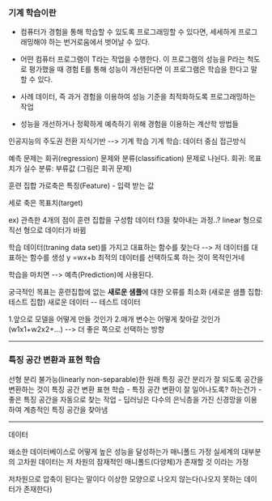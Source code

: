 ### 기계 학습이란

- 컴퓨터가 경험을 통해 학습할 수 있도록 프로그래밍할 수 있다면,
   세세하게 프로그래밍해야 하는 번거로움에서 벗어날 수 있다.

- 어떤 컴퓨터 프로그램이 T라는 작업을 수행한다. 이 프로그램의 성능을 P라는 척도로 평가했을 때
  경험 E를 통해 성능이 개선된다면 이 프로그램은 학습을 한다고 말할 수 있다.

- 사례 데이터, 즉 과거 경험을 이용하여 성능 기준을 최적화하도록 프로그래밍하는 작업

- 성능을 개선하거나 정확하게 예측하기 위해 경험을 이용하는 계산학 방법들

인공지능의 주도권 전환
지식기반 --> 기계 학습
기계 학습: 데이터 중심 접근방식

예측 문제는 회귀(regression) 문제와 분류(classification) 문제로 나뉜다.
회귀: 목표치가 실수
분류: 부류값 (그림은 회귀 문제)

훈련 집합
가로축은 특징(Feature) - 입력 받는 값

세로 축은 목표치(target)

ex) 관측한 4개의 점이 훈련 집합을 구성함
데이터 f3을 찾아내는 과정..?
linear 형으로 직선 형으로 데이터가 바뀜

학습 데이터(traning data set)를 가지고 대표하는 함수를 찾는다 -->
저 데이터를 대표하는 함수를 생성 y =wx+b
최적의 데이터를 선택하도록 하는 것이 목적인거네

학습을 마치면 --> 예측(Prediction)에 사용된다.

궁극적인 목표는 훈련집합에 없는 **새로운 샘플**에 대한 오류를 최소화 
(새로운 샘플 집합: 테스트 집합)
새로운 데이터 -- 테스트 데이터

1.앞으로 모델을 어떻게 만들 것인가
2.매개 변수는 어떻게 찾아갈 것인가(w1x1+w2x2+...) --> 더 좋은 쪽으로 선택하는 방향

-------

### 특징 공간 변환과 표현 학습

선형 분리 불가능(linearly non-separable)한 원래 특징 공간
분리가 잘 되도록 공간을 변환하는 것이 특징 공간 변환
표현 학습 - 특징 공간 변환이 잘 일어나도록? 하는건가
         - 좋은 특징 공간을 자동으로 찾는 작업
         - 딥러닝은 다수의 은닉층을 가진 신경망을 이용하여 계층적인 특징 공간을 찾아냄

-------

데이터


왜소한 데이터베이스로 어떻게 높은 성능을 달성하는가
매니폴드 가정
실세계의 대부분의 고차원 데이터는 저 차원의 잠재적인 매니폴드(다양체)가 존재할 것 이라는 가정

저차원으로 압축이 된다는 말이다
이상한 모양으로 나오지 않는다(나오지 못하는 데이터가 존재한다)
